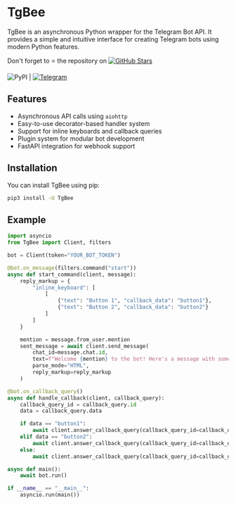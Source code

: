# TgBee

TgBee is an asynchronous Python wrapper for the Telegram Bot API. It provides a simple and intuitive interface for creating Telegram bots using modern Python features.

Don't forget to ⭐ the repository on
[![GitHub Stars](https://img.shields.io/github/stars/username/repository?style=social)](https://github.com/x7007x/TgBee/stargazers)

![PyPI](https://img.shields.io/pypi/v/TgBee?style=flat-square) | 
[![Telegram](https://img.shields.io/badge/Telegram-Join-blue?style=flat-square)](https://t.me/i88y8)

## Features

- Asynchronous API calls using `aiohttp`
- Easy-to-use decorator-based handler system
- Support for inline keyboards and callback queries
- Plugin system for modular bot development
- FastAPI integration for webhook support

## Installation

You can install TgBee using pip: 
```bash
pip3 install -U TgBee
```

## Example

```python
import asyncio
from TgBee import Client, filters

bot = Client(token="YOUR_BOT_TOKEN")

@bot.on_message(filters.command("start"))
async def start_command(client, message):
    reply_markup = {
        "inline_keyboard": [
            [
                {"text": "Button 1", "callback_data": "button1"},
                {"text": "Button 2", "callback_data": "button2"}
            ]
        ]
    }

    mention = message.from_user.mention
    sent_message = await client.send_message(
        chat_id=message.chat.id,
        text=f"Welcome {mention} to the bot! Here's a message with some buttons:",
        parse_mode="HTML",
        reply_markup=reply_markup
    )

@bot.on_callback_query()
async def handle_callback(client, callback_query):
    callback_query_id = callback_query.id
    data = callback_query.data

    if data == "button1":
        await client.answer_callback_query(callback_query_id=callback_query_id, text="You pressed Button 1!", show_alert=True)
    elif data == "button2":
        await client.answer_callback_query(callback_query_id=callback_query_id, text="You pressed Button 2!", show_alert=True)
    else:
        await client.answer_callback_query(callback_query_id=callback_query_id, text="Unknown button pressed", show_alert=True)

async def main():
    await bot.run()

if __name__ == "__main__":
    asyncio.run(main())
```
